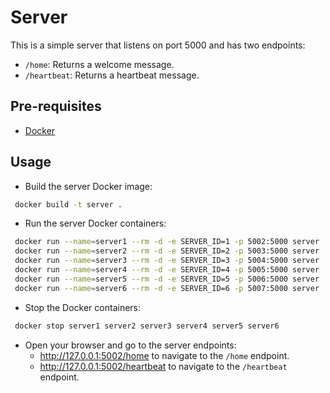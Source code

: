 # Server
This is a simple server that listens on port 5000 and has two endpoints:
- `/home`: Returns a welcome message.
- `/heartbeat`: Returns a heartbeat message.

## Pre-requisites

- [Docker](https://docs.docker.com/get-docker/)

## Usage

- Build the server Docker image:

```sh
 docker build -t server .  
```

- Run the server Docker containers:

```sh
 docker run --name=server1 --rm -d -e SERVER_ID=1 -p 5002:5000 server
 docker run --name=server2 --rm -d -e SERVER_ID=2 -p 5003:5000 server
 docker run --name=server3 --rm -d -e SERVER_ID=3 -p 5004:5000 server
 docker run --name=server4 --rm -d -e SERVER_ID=4 -p 5005:5000 server
 docker run --name=server5 --rm -d -e SERVER_ID=5 -p 5006:5000 server
 docker run --name=server6 --rm -d -e SERVER_ID=6 -p 5007:5000 server
```

- Stop the Docker containers:

```sh
 docker stop server1 server2 server3 server4 server5 server6
```

- Open your browser and go to the server endpoints:
   - http://127.0.0.1:5002/home to navigate to the `/home` endpoint.
   - http://127.0.0.1:5002/heartbeat to navigate to the `/heartbeat` endpoint.
